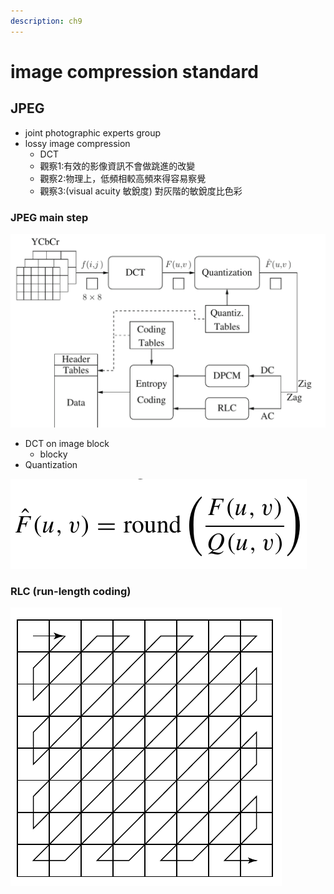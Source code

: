 ```yaml
---
description: ch9
---
```


# image compression standard

## JPEG

* joint photographic experts group
* lossy image compression
  * DCT
  * 觀察1:有效的影像資訊不會做跳進的改變
  * 觀察2:物理上，低頻相較高頻來得容易察覺
  * 觀察3:\(visual acuity 敏銳度\) 對灰階的敏銳度比色彩

### JPEG main step



![JPEG encoder](.gitbook/assets/image%20%2820%29.png)

* DCT on image block
  * blocky
* Quantization

![](.gitbook/assets/image%20%281%29.png)

### RLC \(run-length coding\)

![](.gitbook/assets/image%20%2814%29.png)

